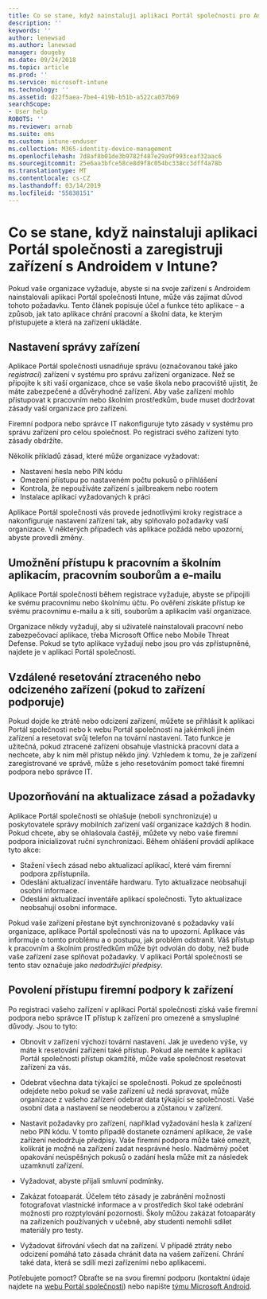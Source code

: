 ```yaml
---
title: Co se stane, když nainstaluji aplikaci Portál společnosti pro Android
description: ''
keywords: ''
author: lenewsad
ms.author: lanewsad
manager: dougeby
ms.date: 09/24/2018
ms.topic: article
ms.prod: ''
ms.service: microsoft-intune
ms.technology: ''
ms.assetid: d22f5aea-7be4-419b-b51b-a522ca037b69
searchScope:
- User help
ROBOTS: ''
ms.reviewer: arnab
ms.suite: ems
ms.custom: intune-enduser
ms.collection: M365-identity-device-management
ms.openlocfilehash: 7d8af8b01de3b9782f487e29a9f993ceaf32aac6
ms.sourcegitcommit: 25e6aa3bfce58ce8d9f8c054bc338cc3dff4a78b
ms.translationtype: MT
ms.contentlocale: cs-CZ
ms.lasthandoff: 03/14/2019
ms.locfileid: "55838151"
---
```

# <a name="what-happens-if-you-install-the-company-portal-app-and-enroll-your-android-device-in-intune"></a>Co se stane, když nainstaluji aplikaci Portál společnosti a zaregistruji zařízení s Androidem v Intune?

Pokud vaše organizace vyžaduje, abyste si na svoje zařízení s Androidem nainstalovali aplikaci Portál společnosti Intune, může vás zajímat důvod tohoto požadavku. Tento článek popisuje účel a funkce této aplikace – a způsob, jak tato aplikace chrání pracovní a školní data, ke kterým přistupujete a která na zařízení ukládáte.

## <a name="gets-your-device-managed"></a>Nastavení správy zařízení
Aplikace Portál společnosti usnadňuje správu (označovanou také jako *registraci*) zařízení v systému pro správu zařízení organizace. Než se připojíte k síti vaší organizace, chce se vaše škola nebo pracoviště ujistit, že máte zabezpečené a důvěryhodné zařízení. Aby vaše zařízení mohlo přistupovat k pracovním nebo školním prostředkům, bude muset dodržovat zásady vaší organizace pro zařízení. 

Firemní podpora nebo správce IT nakonfiguruje tyto zásady v systému pro správu zařízení pro celou společnost. Po registraci svého zařízení tyto zásady obdržíte. 

Několik příkladů zásad, které může organizace vyžadovat:
* Nastavení hesla nebo PIN kódu
* Omezení přístupu po nastaveném počtu pokusů o přihlášení
* Kontrola, že nepoužíváte zařízení s jailbreakem nebo rootem
* Instalace aplikací vyžadovaných k práci

Aplikace Portál společnosti vás provede jednotlivými kroky registrace a nakonfiguruje nastavení zařízení tak, aby splňovalo požadavky vaší organizace. V některých případech vás aplikace požádá nebo upozorní, abyste provedli změny.

## <a name="gives-you-access-to-work-and-school-apps-work-files-and-email"></a>Umožnění přístupu k pracovním a školním aplikacím, pracovním souborům a e-mailu
Aplikace Portál společnosti během registrace vyžaduje, abyste se připojili ke svému pracovnímu nebo školnímu účtu. Po ověření získáte přístup ke svému pracovnímu e-mailu a k síti, souborům a aplikacím vaší organizace. 

Organizace někdy vyžadují, aby si uživatelé nainstalovali pracovní nebo zabezpečovací aplikace, třeba Microsoft Office nebo Mobile Threat Defense. Pokud se tyto aplikace vyžadují nebo jsou pro vás zpřístupněné, najdete je v aplikaci Portál společnosti.

## <a name="lets-you-remotely-reset-a-lost-or-stolen-device-if-device-supports-it"></a>Vzdálené resetování ztraceného nebo odcizeného zařízení (pokud to zařízení podporuje)
Pokud dojde ke ztrátě nebo odcizení zařízení, můžete se přihlásit k aplikaci Portál společnosti nebo k webu Portál společnosti na jakémkoli jiném zařízení a resetovat svůj telefon na tovární nastavení. Tato funkce je užitečná, pokud ztracené zařízení obsahuje vlastnická pracovní data a nechcete, aby k nim měl přístup někdo jiný. Vzhledem k tomu, že je zařízení zaregistrované ve správě, může s jeho resetováním pomoct také firemní podpora nebo správce IT.  

## <a name="notifies-you-of-policy-updates-and-requirements"></a>Upozorňování na aktualizace zásad a požadavky
Aplikace Portál společnosti se ohlašuje (neboli synchronizuje) u poskytovatele správy mobilních zařízení vaší organizace každých 8 hodin. Pokud chcete, aby se ohlašovala častěji, můžete vy nebo vaše firemní podpora inicializovat ruční synchronizaci. Během ohlášení provádí aplikace tyto akce:  
* Stažení všech zásad nebo aktualizací aplikací, které vám firemní podpora zpřístupnila.  
* Odeslání aktualizací inventáře hardwaru. Tyto aktualizace neobsahují osobní informace.  
* Odeslání aktualizací inventáře aplikací společnosti. Tyto aktualizace neobsahují osobní informace.  

Pokud vaše zařízení přestane být synchronizované s požadavky vaší organizace, aplikace Portál společnosti vás na to upozorní. Aplikace vás informuje o tomto problému a o postupu, jak problém odstranit. Váš přístup k pracovním a školním prostředkům může být odvolán do doby, než bude vaše zařízení zase splňovat požadavky. V aplikaci Portál společnosti se tento stav označuje jako *nedodržující předpisy*. 

## <a name="permits-company-support-access-to-your-device"></a>Povolení přístupu firemní podpory k zařízení
Po registraci vašeho zařízení v aplikaci Portál společnosti získá vaše firemní podpora nebo správce IT přístup k zařízení pro omezené a smysluplné důvody. Jsou to tyto:  

* Obnovit v zařízení výchozí tovární nastavení. Jak je uvedeno výše, vy máte k resetování zařízení také přístup. Pokud ale nemáte k aplikaci Portál společnosti přístup okamžitě, může vaše společnost resetovat zařízení za vás.  

* Odebrat všechna data týkající se společnosti. Pokud ze společnosti odejdete nebo pokud se vaše zařízení už nedá spravovat, může organizace z vašeho zařízení odebrat data týkající se společnosti. Vaše osobní data a nastavení se neodeberou a zůstanou v zařízení.  

* Nastavit požadavky pro zařízení, například vyžadování hesla k zařízení nebo PIN kódu. V tomto případě dostanete oznámení aplikace, že vaše zařízení nedodržuje předpisy. Vaše firemní podpora může také omezit, kolikrát je možné na zařízení zadat nesprávné heslo. Nadměrný počet opakování neúspěšných pokusů o zadání hesla může mít za následek uzamknutí zařízení.  

* Vyžadovat, abyste přijali smluvní podmínky.  

* Zakázat fotoaparát. Účelem této zásady je zabránění možnosti fotografovat vlastnické informace a v prostředích škol také odebrání možnosti pro rozptylování pozornosti. Školy můžou zakázat fotoaparáty na zařízeních používaných v učebně, aby studenti nemohli sdílet materiály pro testy.  

* Vyžadovat šifrování všech dat na zařízení. V případě ztráty nebo odcizení pomáhá tato zásada chránit data na vašem zařízení. Chrání také data, která se sdílí mezi zařízeními nebo aplikacemi.  

Potřebujete pomoct? Obraťte se na svou firemní podporu (kontaktní údaje najdete na [webu Portál společnosti](https://go.microsoft.com/fwlink/?linkid=2010980)) nebo napište <a href="mailto:wintunedroidfbk@microsoft.com?subject=I'm having trouble installing the Company Portal app on my Android device&body=Describe the issue you're experiencing here.">týmu Microsoft Android</a>.
